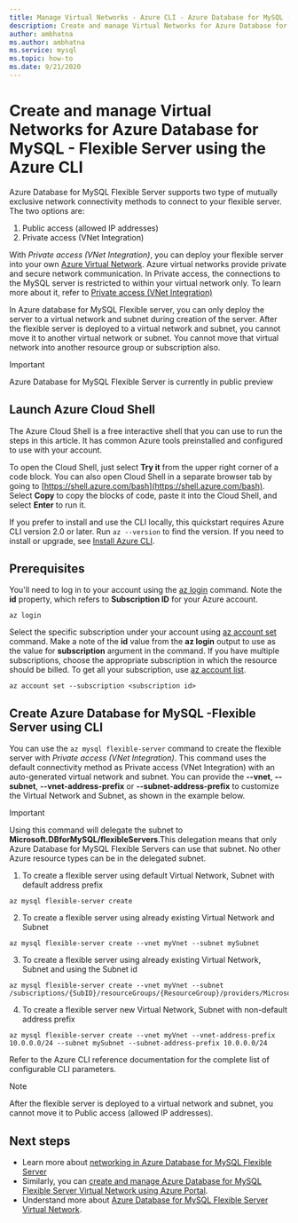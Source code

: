 ```yaml
---
title: Manage Virtual Networks - Azure CLI - Azure Database for MySQL - Flexible Server
description: Create and manage Virtual Networks for Azure Database for MySQL - Flexible Server using the Azure CLI
author: ambhatna
ms.author: ambhatna
ms.service: mysql
ms.topic: how-to
ms.date: 9/21/2020
---
```


# Create and manage Virtual Networks for Azure Database for MySQL - Flexible Server using the Azure CLI

Azure Database for MySQL Flexible Server supports two type of mutually exclusive network connectivity methods to connect to your flexible server. The two options are:

1. Public access (allowed IP addresses)
2. Private access (VNet Integration)

With *Private access (VNet Integration)*, you can deploy your flexible server into your own [Azure Virtual Network](../../virtual-network/virtual-networks-overview.md). Azure virtual networks provide private and secure network communication. In Private access, the connections to the MySQL server is restricted to within your virtual network only. To learn more about it, refer to [Private access (VNet Integration)](./concepts-virtual-network.md)

In Azure database for MySQL Flexible server, you can only deploy the server to a virtual network and subnet during creation of the server. After the flexible server is deployed to a virtual network and subnet, you cannot move it to another virtual network or subnet. You cannot move that virtual network into another resource group or subscription also.

> [!IMPORTANT]
> Azure Database for MySQL Flexible Server is currently in public preview

## Launch Azure Cloud Shell

The Azure Cloud Shell is a free interactive shell that you can use to run the steps in this article. It has common Azure tools preinstalled and configured to use with your account.

To open the Cloud Shell, just select **Try it** from the upper right corner of a code block. You can also open Cloud Shell in a separate browser tab by going to [https://shell.azure.com/bash](https://shell.azure.com/bash). Select **Copy** to copy the blocks of code, paste it into the Cloud Shell, and select **Enter** to run it.

If you prefer to install and use the CLI locally, this quickstart requires Azure CLI version 2.0 or later. Run `az --version` to find the version. If you need to install or upgrade, see [Install Azure CLI]( /cli/azure/install-azure-cli).

## Prerequisites

You'll need to log in to your account using the [az login](https://docs.microsoft.com/cli/azure/reference-index?view=azure-cli-latest#az-login) command. Note the **id** property, which refers to **Subscription ID** for your Azure account.

```azurecli-interactive
az login
```

Select the specific subscription under your account using [az account set](/cli/azure/account) command. Make a note of the **id** value from the **az login** output to use as the value for **subscription** argument in the command. If you have multiple subscriptions, choose the appropriate subscription in which the resource should be billed. To get all your subscription, use [az account list](https://docs.microsoft.com/cli/azure/account?view=azure-cli-latest#az-account-list).

```azurecli
az account set --subscription <subscription id>
```

## Create Azure Database for MySQL -Flexible Server using CLI
You can use the `az mysql flexible-server` command to create the flexible server with *Private access (VNet Integration)*. This command uses the default connectivity method as Private access (VNet Integration) with an auto-generated virtual network and subnet. You can provide the **--vnet**, **--subnet**, **--vnet-address-prefix** or **--subnet-address-prefix** to customize the Virtual Network and Subnet, as shown in the example below.

>[!Important]
> Using this command will delegate the subnet to **Microsoft.DBforMySQL/flexibleServers**.This delegation means that only Azure Database for MySQL Flexible Servers can use that subnet. No other Azure resource types can be in the delegated subnet.
>

1. To create a flexible server using default Virtual Network, Subnet with default address prefix
```azurecli-interactive
az mysql flexible-server create
```
2. To create a flexible server using already existing Virtual Network and Subnet
```azurecli-interactive
az mysql flexible-server create --vnet myVnet --subnet mySubnet
```
3. To create a flexible server using already existing Virtual Network, Subnet and using the Subnet id
```azurecli-interactive
az mysql flexible-server create --vnet myVnet --subnet /subscriptions/{SubID}/resourceGroups/{ResourceGroup}/providers/Microsoft.Network/virtualNetworks/{VNetName}/subnets/{SubnetName}
```
4. To create a flexible server new Virtual Network, Subnet with non-default address prefix
```azurecli-interactive
az mysql flexible-server create --vnet myVnet --vnet-address-prefix 10.0.0.0/24 --subnet mySubnet --subnet-address-prefix 10.0.0.0/24
```
Refer to the Azure CLI reference documentation <!--FIXME --> for the complete list of configurable CLI parameters.
>[!Note]
> After the flexible server is deployed to a virtual network and subnet, you cannot move it to Public access (allowed IP addresses).


## Next steps
- Learn more about [networking in Azure Database for MySQL Flexible Server](./concepts-networking-overview.md)
- Similarly, you can [create and manage Azure Database for MySQL Flexible Server Virtual Network using Azure Portal](./how-to-manage-virtual-networks-using-portal.md).
- Understand more about [Azure Database for MySQL Flexible Server Virtual Network](./concepts-virtual-network.md).
